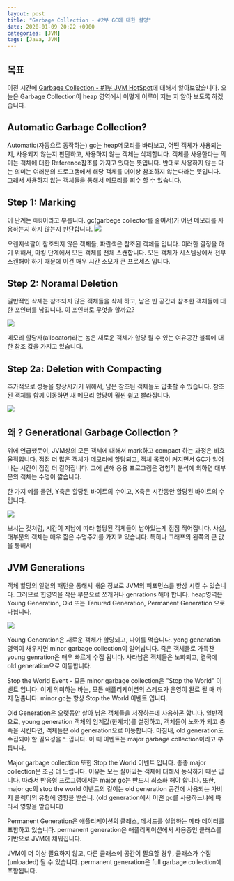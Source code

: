 ```yaml
---
layout: post
title: "Garbage Collection - #2부 GC에 대한 설명"
date: 2020-01-09 20:22 +0900
categories: [JVM]
tags: [Java, JVM]
---
```


## 목표

이전 시간에 [Garbage Collection - #1부 JVM HotSpot](https://umanking.github.io/java/java-garbage-collector/)에 대해서 알아보았습니다. 오늘은 Garbage Collection이 heap 영역에서 어떻게 이루어 지는 지 알아 보도록 하겠습니다.

## Automatic Garbage Collection?

Automatic(자동으로 동작하는) gc는 heap메모리를 바라보고, 어떤 객체가 사용되는지, 사용되지 않는지 판단하고, 사용하지 않는 객체는 삭제합니다. 객체를 사용한다는 의미는 객체에 대한 Reference참조를 가지고 있다는 뜻입니다. 반대로 사용하지 않는 다는 의미는 여러분의 프로그램에서 해당 객체를 더이상 참조하지 않는다라는 뜻입니다. 그래서 사용하지 않는 객체들을 통해서 메모리를 회수 할 수 있습니다.

## Step 1: Marking

이 단계는 `마킹`이라고 부릅니다. gc(garbege collector를 줄여서)가 어떤 메모리를 사용하는지 하지 않는지 판단합니다.
![](https://www.oracle.com/webfolder/technetwork/tutorials/obe/java/gc01/images/gcslides/Slide3.png)

오렌지색깔이 참조되지 않은 객체들, 파란색은 참조된 객체들 입니다. 이러한 결정을 하기 위해서, 마킹 단계에서 모든 객체를 전체 스캔합니다. 모든 객체가 시스템상에서 전부 스캔해야 하기 때문에 이건 매우 시간 소모가 큰 프로세스 입니다.

## Step 2: Noramal Deletion

일반적인 삭제는 참조되지 않은 객체들을 삭제 하고, 남은 빈 공간과 참조한 객체들에 대한 포인터를 남깁니다.
이 포인터로 무엇을 할까요?

![](https://www.oracle.com/webfolder/technetwork/tutorials/obe/java/gc01/images/gcslides/Slide1b.png)

메모리 할당자(allocator)라는 놈은 새로운 객체가 할당 될 수 있는 여유공간 블록에 대한 참조 값을 가지고 있습니다.

## Step 2a: Deletion with Compacting

추가적으로 성능을 향상시키기 위해서, 남은 참조된 객체들도 압축할 수 있습니다. 참조된 객체를 함께 이동하면 새 메모리 할당이 훨씬 쉽고 빨라집니다.

![](https://www.oracle.com/webfolder/technetwork/tutorials/obe/java/gc01/images/gcslides/Slide4.png)

## 왜 ? Generational Garbage Collection ?

위에 언급했듯이, JVM상의 모든 객체에 대해서 mark하고 compact 하는 과정은 비효율적입니다. 점점 더 많은 객체가 메모리에 할당되고, 객체 목록이 커지면서 GC가 일어나는 시간이 점점 더 길어집니다. 그에 반해 응용 프로그램은 경험적 분석에 의하면 대부분의 객체는 수명이 짧습니다.

한 가지 예를 들면, Y축은 할당된 바이트의 수이고, X축은 시간동안 할당된 바이트의 수 입니다.

![](https://www.oracle.com/webfolder/technetwork/tutorials/obe/java/gc01/images/ObjectLifetime.gif)

보시는 것처럼, 시간이 지남에 따라 할당된 객체들이 남아있는게 점점 적어집니다. 사실, 대부분의 객체는 매우 짧은 수명주기를 가지고 있습니다. 특히나 그래프의 왼쪽의 큰 값을 통해서

## JVM Generations

객체 할당의 일련의 패턴을 통해서 배운 정보로 JVM의 퍼포먼스를 향상 시킬 수 있습니다. 그러므로 힙영역을 작은 부분으로 쪼개거나 genrations 해야 합니다. heap영역은 Young Generation, Old 또는 Tenured Generation, Permanent Generation 으로 나뉩니다.

![](https://www.oracle.com/webfolder/technetwork/tutorials/obe/java/gc01/images/gcslides/Slide5.png)

Young Generation은 새로운 객체가 할당되고, 나이를 먹습니다. yong generation 영역이 채우지면 minor garbage collection이 일어납니다. 죽은 객체들로 가득찬 young genration은 매우 빠르게 수집 됩니다. 사라남은 객체들은 노화되고, 결국에 old generation으로 이동합니다.

Stop the World Event - 모든 minor garbage collection은 "Stop the World" 이벤트 입니다. 이게 의미하는 바는, 모든 애플리케이션의 스레드가 운영이 완료 될 때 까지 멈춥니다. minor gc는 항상 Stop the World 이벤트 입니다.

Old Generation은 오랫동안 살아 남은 객체들을 저장하는데 사용하곤 합니다. 일반적으로, young generation 객체의 임계값(한계치)를 설정하고, 객체들이 노화가 되고 충족을 시킨다면, 객체들은 old generation으로 이동합니다. 마침내, old generation도 수집되야 할 필요성을 느낍니다. 이 때 이벤트는 major garbage collection이라고 부릅니다.

Major garbage collection 또한 Stop the World 이벤트 입니다. 종종 major collection은 조금 더 느립니다. 이유는 모든 살아있는 객체에 대해서 동작하기 때문 입니다. 따라서 반응형 프로그램에서는 major gc는 반드시 최소화 해야 합니다.
또한, major gc의 stop the world 이벤트의 길이는 old generation 공간에 사용되는 가비지 콜렉터의 유형에 영향을 받습니. (old generation에서 어떤 gc를 사용하느냐에 따라서 영향을 받습니다)

Permanent Generation은 애플리케이션의 클래스, 메서드를 설명하는 메타 데이터를 포함하고 있습니다. permanent generation은 애플리케이션에서 사용중인 클래스를 기반으로 JVM에 채워집니다.

JVM이 더 이상 필요하지 않고, 다른 클래스에 공간이 필요할 경우, 클래스가 수집(unloaded) 될 수 있습니다. permanent generation은 full garbage collection에 포함됩니다.

